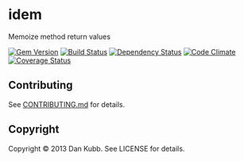 # idem

Memoize method return values

[![Gem Version](https://badge.fury.io/rb/idem.png)][gem]
[![Build Status](https://secure.travis-ci.org/dkubb/idem.png?branch=master)][travis]
[![Dependency Status](https://gemnasium.com/dkubb/idem.png)][gemnasium]
[![Code Climate](https://codeclimate.com/github/dkubb/idem.png)][codeclimate]
[![Coverage Status](https://coveralls.io/repos/dkubb/idem/badge.png?branch=master)][coveralls]

[gem]: https://rubygems.org/gems/idem
[travis]: https://travis-ci.org/dkubb/idem
[gemnasium]: https://gemnasium.com/dkubb/idem
[codeclimate]: https://codeclimate.com/github/dkubb/idem
[coveralls]: https://coveralls.io/r/dkubb/idem

## Contributing

See [CONTRIBUTING.md](CONTRIBUTING.md) for details.

## Copyright

Copyright &copy; 2013 Dan Kubb. See LICENSE for details.
